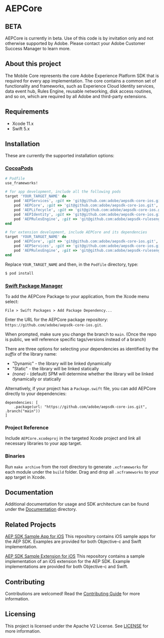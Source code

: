 # AEPCore

## BETA

AEPCore is currently in beta. Use of this code is by invitation only and not otherwise supported by Adobe. Please contact your Adobe Customer Success Manager to learn more.

## About this project

The Mobile Core represents the core Adobe Experience Platform SDK that is required for every app implementation. The core contains a common set of functionality and frameworks, such as  Experience Cloud Identity services, data event hub, Rules Engine, reusable networking, disk access routines, and so on, which are required by all Adobe and third-party extensions.

## Requirements
- Xcode 11.x
- Swift 5.x

## Installation
These are currently the supported installation options:

### [CocoaPods](https://guides.cocoapods.org/using/using-cocoapods.html)
```ruby
# Podfile
use_frameworks!

# for app development, include all the following pods
target 'YOUR_TARGET_NAME' do
    pod 'AEPServices', :git => 'git@github.com:adobe/aepsdk-core-ios.git', :branch => 'main'
    pod 'AEPCore', :git => 'git@github.com:adobe/aepsdk-core-ios.git', :branch => 'main'
    pod 'AEPLifecycle', :git => 'git@github.com:adobe/aepsdk-core-ios.git', :branch => 'main'
    pod 'AEPIdentity', :git => 'git@github.com:adobe/aepsdk-core-ios.git', :branch => 'main'
    pod 'AEPRulesEngine', :git => 'git@github.com:adobe/aepsdk-rulesengine-ios.git', :branch => 'dev'
end

# for extension development, include AEPCore and its dependencies
target 'YOUR_TARGET_NAME' do
    pod 'AEPCore', :git => 'git@github.com:adobe/aepsdk-core-ios.git', :branch => 'main'
    pod 'AEPServices', :git => 'git@github.com:adobe/aepsdk-core-ios.git', :branch => 'main'
    pod 'AEPRulesEngine', :git => 'git@github.com:adobe/aepsdk-rulesengine-ios.git', :branch => 'dev'
end
```

Replace `YOUR_TARGET_NAME` and then, in the `Podfile` directory, type:

```bash
$ pod install
```

### [Swift Package Manager](https://github.com/apple/swift-package-manager)

To add the AEPCore Package to your application, from the Xcode menu select:

`File > Swift Packages > Add Package Dependency...`

Enter the URL for the AEPCore package repository: `https://github.com/adobe/aepsdk-core-ios.git`.

When prompted, make sure you change the branch to `main`. (Once the repo is public, we will reference specific tags/versions instead of a branch)

There are three options for selecting your dependencies as identified by the *suffix* of the library name:

- "Dynamic" - the library will be linked dynamically
- "Static" - the library will be linked statically
- *(none)* - (default) SPM will determine whether the library will be linked dynamically or statically

Alternatively, if your project has a `Package.swift` file, you can add AEPCore directly to your dependencies:

```
dependencies: [
    .package(url: "https://github.com/adobe/aepsdk-core-ios.git", .branch("main"))
]
```

### Project Reference

Include `AEPCore.xcodeproj` in the targeted Xcode project and link all necessary libraries to your app target.

### Binaries

Run `make archive` from the root directory to generate `.xcframeworks` for each module under the `build` folder. Drag and drop all `.xcframeworks` to your app target in Xcode.

## Documentation

Additional documentation for usage and SDK architecture can be found under the [Documentation](Documentation/README.md) directory.

## Related Projects

[AEP SDK Sample App for iOS](https://github.com/adobe/aepsdk-sample-app-ios) This repository contains iOS sample apps for the AEP SDK. Examples are provided for both Objective-c and Swift implementation.

[AEP SDK Sample Extension for iOS](https://github.com/adobe/aepsdk-sample-extension-ios) This repository contains a sample implementation of an iOS extension for the AEP SDK. Example implementations are provided for both Objective-c and Swift.

## Contributing

Contributions are welcomed! Read the [Contributing Guide](./.github/CONTRIBUTING.md) for more information.

## Licensing

This project is licensed under the Apache V2 License. See [LICENSE](LICENSE) for more information.
